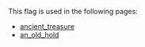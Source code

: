This flag is used in the following pages:
 - [ancient_treasure](../events/ancient_treasure.md)
 - [an_old_hold](../events/an_old_hold.md)
